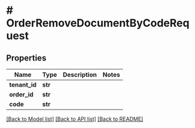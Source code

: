 # # OrderRemoveDocumentByCodeRequest


## Properties 


Name | Type | Description | Notes
------------ | ------------- | ------------- | -------------
**tenant_id**| **str** |   |
**order_id**| **str** |   |
**code**| **str** |   |


[[Back to Model list]](../../README.md#models) [[Back to API list]](../../README.md#endpoints) [[Back to README]](../../README.md)


